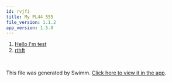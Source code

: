 ```yaml
---
id: rvjfi
title: My PL44 555
file_version: 1.1.2
app_version: 1.5.0
---
```


<!-- Steps - Do not remove this comment -->
1. [Hello I'm test](hello-im-test.0zoyz.sw.md)
2. [rthft](/repos/OY6VN6VGOcBdgWRhxnrn/docs/BWXm1Jg2i28FOlZkcdwi)


<br/>

This file was generated by Swimm. [Click here to view it in the app](http://localhost:5001/repos/ls4DA2fLasmQuEbT4ipw/playlists/rvjfi).
